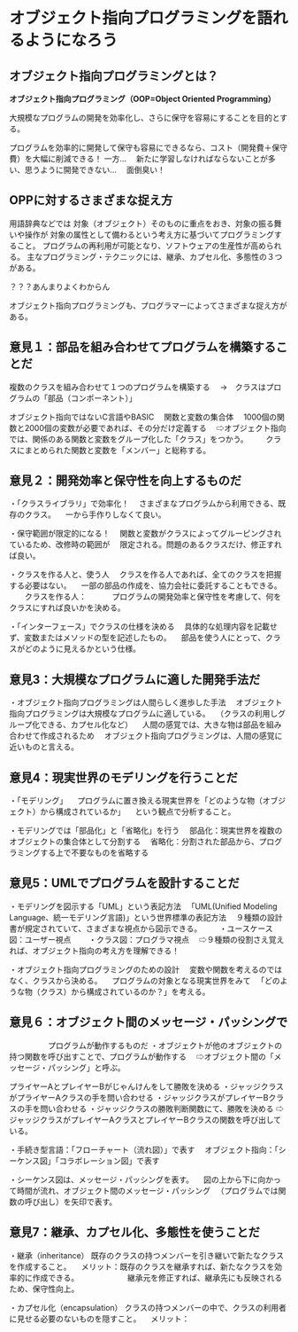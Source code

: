 # オブジェクト指向プログラミングを語れるようになろう
## オブジェクト指向プログラミングとは？

**オブジェクト指向プログラミング（OOP=Object Oriented Programming）**

大規模なプログラムの開発を効率化し、さらに保守を容易にすることを目的とする。

プログラムを効率的に開発して保守も容易にできるなら、コスト（開発費＋保守費）を大幅に削減できる！
一方…
　新たに学習しなければならないことが多い、思うように開発できない…
　面倒臭い！

## OPPに対するさまざまな捉え方

用語辞典などでは
対象（オブジェクト）そのものに重点をおき、対象の振る舞いや操作が
対象の属性として備わるという考え方に基づいてプログラミングすること。
プログラムの再利用が可能となり、ソフトウェアの生産性が高められる。
主なプログラミング・テクニックには、継承、カプセル化、多態性の３つがある。

？？？あんまりよくわからん

オブジェクト指向プログラミングも、プログラマーによってさまざまな捉え方がある。

## 意見１：部品を組み合わせてプログラムを構築することだ

複数のクラスを組み合わせて１つのプログラムを構築する
　→　クラスはプログラムの「部品（コンポーネント）」

オブジェクト指向ではないC言語やBASIC
　関数と変数の集合体
　1000個の関数と2000個の変数が必要であれば、その分だけ定義する
　⇨オブジェクト指向では、関係のある関数と変数をグループ化した「クラス」をつかう。
　　クラスにまとめられた関数と変数を「メンバー」と総称する。

## 意見２：開発効率と保守性を向上するものだ
・「クラスライブラリ」で効率化！
　さまざまなプログラムから利用できる、既存のクラス。
　一から手作りしなくて良い。

・保守範囲が限定的になる！
　関数と変数がクラスによってグルーピングされているため、改修時の範囲が
　限定される。問題のあるクラスだけ、修正すれば良い。

・クラスを作る人と、使う人
　クラスを作る人であれば、全てのクラスを把握する必要はない。
　一部の部品の作成を、協力会社に委託することもできる。
　　クラスを作る人：
　　　プログラムの開発効率と保守性を考慮して、何をクラスにすれば良いかを決める。

・「インターフェース」でクラスの仕様を決める
　具体的な処理内容を記載せず、変数またはメソッドの型を記述したもの。
　部品を使う人にとって、クラスがどのように見えるかという仕様。

## 意見3：大規模なプログラムに適した開発手法だ
・オブジェクト指向プログラミングは人間らしく進歩した手法
　オブジェクト指向プログラミングは大規模なプログラムに適している。
　（クラスの利用しグループ化できる、カプセル化など）
　人間の感覚では、大きな物は部品を組み合わせて作成されるため
　オブジェクト指向プログラミングは、人間の感覚に近いものと言える。

## 意見4：現実世界のモデリングを行うことだ
・「モデリング」
　プログラムに置き換える現実世界を「どのような物（オブジェクト）から構成されているか」
　という観点で分析すること。

・モデリングでは「部品化」と「省略化」を行う
　部品化：現実世界を複数のオブジェクトの集合体として分割する
　省略化：分割された部品から、プログラミングする上で不要なものを省略する

## 意見5：UMLでプログラムを設計することだ
・モデリングを図示する「UML」という表記方法
　「UML(Unified Modeling Language、統一モデリング言語)」という世界標準の表記方法
　９種類の設計書が規定されていて、さまざまな視点から図示できる。
　　・ユースケース図：ユーザー視点
　　・クラス図：プログラマ視点
　⇨９種類の役割さえ覚えれば、オブジェクト指向の考え方を理解できる！

・オブジェクト指向プログラミングのための設計
　変数や関数を考えるのではなく、クラスから決める。
　プログラムの対象となる現実世界をみて
　「どのような物（クラス）から構成されているのか？」を考える。

## 意見６：オブジェクト間のメッセージ・パッシングで
　　　　　プログラムが動作するものだ
・オブジェクトが他のオブジェクトの持つ関数を呼び出すことで、プログラムが動作する
　⇨オブジェクト間の「メッセージ・パッシング」と呼ぶ。

プライヤーAとプレイヤーBがじゃんけんをして勝敗を決める
・ジャッジクラスがプライヤーAクラスの手を問い合わせる
・ジャッジクラスがプレイヤーBクラスの手を問い合わせる
・ジャッジクラスの勝敗判断関数にて、勝敗を決める
⇨ジャッジクラスがプレイヤーAクラスとプレイヤーBクラスの関数を呼び出している。

・手続き型言語：「フローチャート（流れ図）」で表す
　オブジェクト指向：「シーケンス図」「コラボレーション図」で表す

・シーケンス図は、メッセージ・パッシングを表す。
　図の上から下に向かって時間が流れ、オブジェクト間のメッセージ・パッシング
　（プログラムでは関数の呼び出し）を矢印で表す。
 
 
 ## 意見7：継承、カプセル化、多態性を使うことだ
 ・継承（inheritance）
  既存のクラスの持つメンバーを引き継いで新たなクラスを作成すること。
  　メリット：既存のクラスを継承すれば、新たなクラスを効率的に作成できる。
  　　　　　　継承元を修正すれば、継承先にも反映されるため、保守性向上。
        
 ・カプセル化（encapsulation）
  クラスの持つメンバーの中で、クラスの利用者に見せる必要のないものを隠すこと。
  　メリット：
